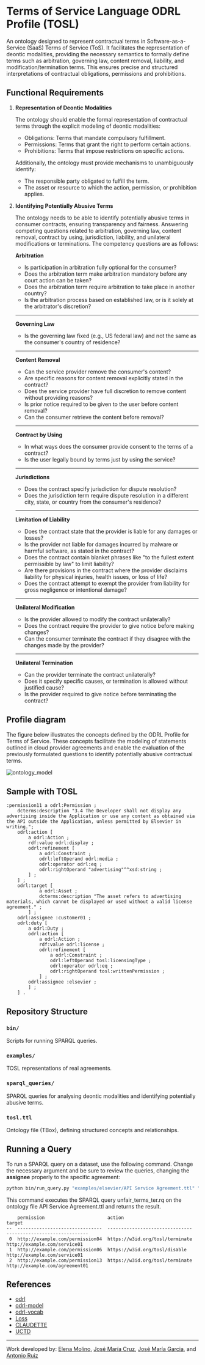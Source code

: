 # Terms of Service Language ODRL Profile (TOSL)

An ontology designed to represent contractual terms in Software-as-a-Service (SaaS) Terms of Service (ToS). It facilitates the representation of deontic modalities, providing the necessary semantics to formally define terms such as arbitration, governing law, content removal, liability, and modification/termination terms. This ensures precise and structured interpretations of contractual obligations, permissions and prohibitions.

## Functional Requirements
1. **Representation of Deontic Modalities**

    The ontology should enable the formal representation of contractual terms through the explicit modeling of deontic modalities:

    - Obligations: Terms that mandate compulsory fulfillment.
    - Permissions: Terms that grant the right to perform certain actions.
    - Prohibitions: Terms that impose restrictions on specific actions.

    Additionally, the ontology must provide mechanisms to unambiguously identify:

    - The responsible party obligated to fulfill the term.
    - The asset or resource to which the action, permission, or prohibition applies.


2. **Identifying Potentially Abusive Terms**

    The ontology needs to be able to identify potentially abusive terms in consumer contracts, ensuring transparency and fairness. Answering competing questions related to arbitration, governing law, content removal, contract by using, jurisdiction, liability, and unilateral modifications or terminations. The competency questions are as follows:

    **Arbitration**

    - Is participation in arbitration fully optional for the consumer?
    - Does the arbitration term make arbitration mandatory before any court action can be taken?
    - Does the arbitration term require arbitration to take place in another country?
    - Is the arbitration process based on established law, or is it solely at the arbitrator's discretion?

    ---
    **Governing Law**

    - Is the governing law fixed (e.g., US federal law) and not the same as the consumer's country of residence?

    ---
    **Content Removal**

    - Can the service provider remove the consumer's content?
    - Are specific reasons for content removal explicitly stated in the contract?
    - Does the service provider have full discretion to remove content without providing reasons?
    - Is prior notice required to be given to the user before content removal?
    - Can the consumer retrieve the content before removal?

    ---
    **Contract by Using**

    - In what ways does the consumer provide consent to the terms of a contract?
    - Is the user legally bound by terms just by using the service?

    ---
    **Jurisdictions**

    - Does the contract specify jurisdiction for dispute resolution?
    - Does the jurisdiction term require dispute resolution in a different city, state, or country from the consumer's residence?

    ---
    **Limitation of Liability**

    - Does the contract state that the provider is liable for any damages or losses?
    - Is the provider not liable for damages incurred by malware or harmful software, as stated in the contract?
    - Does the contract contain blanket phrases like "to the fullest extent permissible by law" to limit liability?
    - Are there provisions in the contract where the provider disclaims liability for physical injuries, health issues, or loss of life?
    - Does the contract attempt to exempt the provider from liability for gross negligence or intentional damage?

    ---
    **Unilateral Modification**

    - Is the provider allowed to modify the contract unilaterally?
    - Does the contract require the provider to give notice before making changes?
    - Can the consumer terminate the contract if they disagree with the changes made by the provider?

    ---
    **Unilateral Termination**

    - Can the provider terminate the contract unilaterally? 
    - Does it specify specific causes, or termination is allowed without justified cause?
    - Is the provider required to give notice before terminating the contract?


## Profile diagram
The figure below illustrates the concepts defined by the ODRL Profile for Terms of Service. These concepts facilitate the modeling of statements outlined in cloud provider agreements and enable the evaluation of the previously formulated questions to identify potentially abusive contractual terms.

![ontology_model](img/tosl_model.png)


## Sample with TOSL

```turtle
:permission11 a odrl:Permission ;
    dcterms:description "3.4 The Developer shall not display any advertising inside the Application or use any content as obtained via the API outside the Application, unless permitted by Elsevier in writing.";
    odrl:action [
        a odrl:Action ;
        rdf:value odrl:display ;
        odrl:refinement [
            a odrl:Constraint ;
            odrl:leftOperand odrl:media ;
            odrl:operator odrl:eq ;
            odrl:rightOperand "advertising"^^xsd:string ;
        ] ;
    ] ;
    odrl:target [
            a odrl:Asset ;
            dcterms:description "The asset refers to advertising materials, which cannot be displayed or used without a valid license agreement." ;
        ] ;    
    odrl:assignee :customer01 ;
    odrl:duty [
        a odrl:Duty ;
        odrl:action [
            a odrl:Action ;
            rdf:value odrl:license ;
            odrl:refinement [
                a odrl:Constraint ;
                odrl:leftOperand tosl:licensingType ;
                odrl:operator odrl:eq ;
                odrl:rightOperand tosl:writtenPermission ;
            ] ;
        odrl:assignee :elsevier ;
        ] ;
    ] .
```


## Repository Structure

### `bin/`
Scripts for running SPARQL queries.

### `examples/`
TOSL representations of real agreements.

### `sparql_queries/`
SPARQL queries for analysing deontic modalities and identifying potentially abusive terms.

### `tosl.ttl`
Ontology file (TBox), defining structured concepts and relationships.

## Running a Query

To run a SPARQL query on a dataset, use the following command. Change the necessary argument and be sure to review the queries, changing the **assignee** properly to the specific agreement:

```bash
python bin/run_query.py "examples/elsevier/API Service Agreement.ttl" "$(cat sparql_queries/unfair_terms_ter.rq)" --format ttl
```

This command executes the SPARQL query unfair_terms_ter.rq on the ontology file API Service Agreement.ttl and returns the result.

```plaintext
    permission                       action                           target
--  -------------------------------  -------------------------------  ------------------------------
 0  http://example.com/permission04  https://w3id.org/tosl/terminate  http://example.com/service01
 1  http://example.com/permission06  https://w3id.org/tosl/disable    http://example.com/service01
 2  http://example.com/permission13  https://w3id.org/tosl/terminate  http://example.com/agreement01
````

## References

- [odrl](https://w3c.github.io/odrl/)
- [odrl-model](https://www.w3.org/TR/odrl-model/)
- [odrl-vocab](https://www.w3.org/TR/odrl-vocab/)
- [Loss](https://link.springer.com/article/10.1007/s10603-015-9303-7)
- [CLAUDETTE](https://link.springer.com/article/10.1007/s10506-019-09243-2)
- [UCTD](https://eur-lex.europa.eu/legal-content/EN/TXT/?uri=celex%3A31993L0013)

-----------------------
Work developed by:
[Elena Molino](https://github.com/elenamolino),
[José María Cruz](https://github.com/cruzlorite),
[José María Garcia](https://github.com/josemgarcia), and
[Antonio Ruiz](https://github.com/antonioruizcortes)